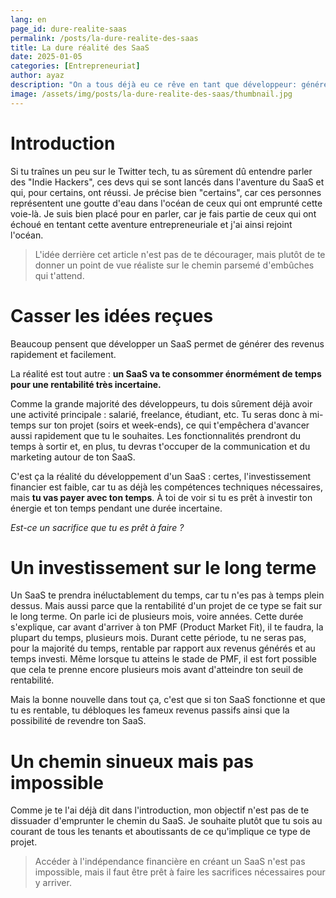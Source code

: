 ```yaml
---
lang: en
page_id: dure-realite-saas
permalink: /posts/la-dure-realite-des-saas
title: La dure réalité des SaaS
date: 2025-01-05
categories: [Entrepreneuriat]
author: ayaz
description: "On a tous déjà eu ce rêve en tant que développeur: générer des revenus passif avec un SaaS pour être indépendant financièrement. Mais est-ce que ce rêve est atteignable ?"
image: /assets/img/posts/la-dure-realite-des-saas/thumbnail.jpg
---
```


# Introduction
Si tu traînes un peu sur le Twitter tech, tu as sûrement dû entendre parler des "Indie Hackers", ces devs qui se sont lancés dans l'aventure du SaaS et qui, pour certains, ont réussi.
Je précise bien "certains", car ces personnes représentent une goutte d'eau dans l'océan de ceux qui ont emprunté cette voie-là. Je suis bien placé pour en parler, car je fais partie de ceux qui ont échoué en tentant cette aventure entrepreneuriale et j'ai ainsi rejoint l'océan.

> L'idée derrière cet article n'est pas de te décourager, mais plutôt de te donner un point de vue réaliste sur le chemin parsemé d'embûches qui t'attend.

# Casser les idées reçues
Beaucoup pensent que développer un SaaS permet de générer des revenus rapidement et facilement.

La réalité est tout autre : **un SaaS va te consommer énormément de temps pour une rentabilité très incertaine.**

Comme la grande majorité des développeurs, tu dois sûrement déjà avoir une activité principale : salarié, freelance, étudiant, etc. Tu seras donc à mi-temps sur ton projet (soirs et week-ends), ce qui t'empêchera d'avancer aussi rapidement que tu le souhaites. Les fonctionnalités prendront du temps à sortir et, en plus, tu devras t'occuper de la communication et du marketing autour de ton SaaS.

C'est ça la réalité du développement d'un SaaS : certes, l'investissement financier est faible, car tu as déjà les compétences techniques nécessaires, mais **tu vas payer avec ton temps**. À toi de voir si tu es prêt à investir ton énergie et ton temps pendant une durée incertaine.

*Est-ce un sacrifice que tu es prêt à faire ?*

# Un investissement sur le long terme

Un SaaS te prendra inéluctablement du temps, car tu n'es pas à temps plein dessus. Mais aussi parce que la rentabilité d'un projet de ce type se fait sur le long terme. On parle ici de plusieurs mois, voire années.
Cette durée s'explique, car avant d'arriver à ton PMF (Product Market Fit), il te faudra, la plupart du temps, plusieurs mois. Durant cette période, tu ne seras pas, pour la majorité du temps, rentable par rapport aux revenus générés et au temps investi. Même lorsque tu atteins le stade de PMF, il est fort possible que cela te prenne encore plusieurs mois avant d'atteindre ton seuil de rentabilité.

Mais la bonne nouvelle dans tout ça, c'est que si ton SaaS fonctionne et que tu es rentable, tu débloques les fameux revenus passifs ainsi que la possibilité de revendre ton SaaS.

# Un chemin sinueux mais pas impossible

Comme je te l'ai déjà dit dans l'introduction, mon objectif n'est pas de te dissuader d'emprunter le chemin du SaaS. Je souhaite plutôt que tu sois au courant de tous les tenants et aboutissants de ce qu'implique ce type de projet.

> Accéder à l'indépendance financière en créant un SaaS n'est pas impossible, mais il faut être prêt à faire les sacrifices nécessaires pour y arriver.
